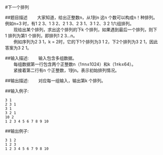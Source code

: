 #下一个排列

##题目描述
　　大家知道，给出正整数n，从1到n 这n 个数可以构成n！种排列。例如n=3 时，有1 2 3、1 3 2、2 1 3、2 3 1、3 1 2、3 2 1六组排列。<br>
　　现给出某个排列，求出这个排列的下k 个排列，如果遇到最后一个排列，则下1 排列为第1 个排列，即排列1 2 3…n。<br>
　　例如序列为2 3 1，k = 2时，它的下1个排列为3 1 2，下2个排列为3 2 1，因此答案为3 2 1。

##输入描述:
　　输入包含多组数据。<br>
　　每组数据第一行包含两个正整数n（1≤n≤1024）和k（1≤k≤64）。<br>
　　紧接着第二行有n 个正整数，1到n。表示初始排列情况。


##输出描述:
　　对应每一组输入，输出第k 个排列。

##输入例子:
```
3 1
2 3 1
3 1
3 2 1
10 2
1 2 3 4 5 6 7 8 9 10
```

##输出例子:
```
3 1 2
1 2 3
1 2 3 4 5 6 7 9 8 10
```